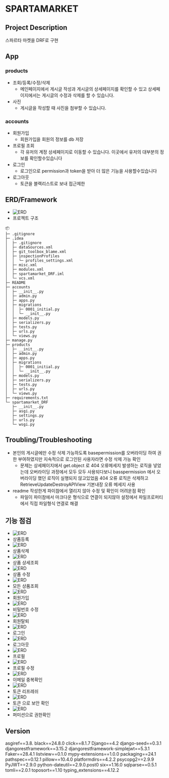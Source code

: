 # SPARTAMARKET

## Project Description
스파르타 마켓을 DRF로 구현

## App
### products
- 조회/등록/수정/삭제
    - 메인페이지에서 게시글 작성과 게시글의 상세페이지를 확인할 수 있고 상세페이지에서는 게시글의 수정과 삭제를 할 수 있습니다.
- 사진
    - 게시글을 작성할 때 사진을 첨부할 수 있습니다.
### accounts
- 회원가입
    - 회원가입을 회원의 정보를 db 저장
- 프로필 조회
    - 각 유저의 계정 상세페이지로 이동할 수 있습니다. 이곳에서 유저의 대부분의 정보를 확인할수있습니다
- 로그인
    - 로그인으로 permission과 token을 받아 더 많은 기능을 사용할수있습니다
- 로그아웃
  - 토큰을 블랙리스트로 보내 접근제한 

## ERD/Framework
- ![ERD](static/image/db.png)
- 프로젝트 구조
```
📦
├─ .gitignore
├─ .idea
│  ├─ .gitignore
│  ├─ dataSources.xml
│  ├─ git_toolbox_blame.xml
│  ├─ inspectionProfiles
│  │  └─ profiles_settings.xml
│  ├─ misc.xml
│  ├─ modules.xml
│  ├─ spartamarket_DRF.iml
│  └─ vcs.xml
├─ README
├─ accounts
│  ├─ __init__.py
│  ├─ admin.py
│  ├─ apps.py
│  ├─ migrations
│  │  ├─ 0001_initial.py
│  │  └─ __init__.py
│  ├─ models.py
│  ├─ serializers.py
│  ├─ tests.py
│  ├─ urls.py
│  └─ views.py
├─ manage.py
├─ products
│  ├─ __init__.py
│  ├─ admin.py
│  ├─ apps.py
│  ├─ migrations
│  │  ├─ 0001_initial.py
│  │  └─ __init__.py
│  ├─ models.py
│  ├─ serializers.py
│  ├─ tests.py
│  ├─ urls.py
│  └─ views.py
├─ requirements.txt
└─ spartamarket_DRF
   ├─ __init__.py
   ├─ asgi.py
   ├─ settings.py
   ├─ urls.py
   └─ wsgi.py
```


## Troubling/Troubleshooting
- 본인의 게시글에만 수정 삭제 가능하도록 basepermission를 오버라이딩 하여 권한 부여하였지만
지속적으로 로그인된 사용자라면 수정 삭제 가능 확인
    -  문제는 상세페이지에서 get.object 로 404 오류메세지 발생하는 로직을 넣었는데 오버라이딩
과정에서 모두 모두 사용되다보니 basspermission 에서 오버라이딩 했던 로직이 실행되지 않고있었음
404 오류 로직은 삭제하고 RetrieveUpdateDestroyAPIView 기본내장 오류 메세지 사용
- readme 작성한게 파이참에서 열리지 않아 수정 및 확인이 어려운점 확인
    -  파일이 파이참에서 마크다운 형식으로 연결이 되지않아 설정에서 파일프로퍼티에서 직접 파일형식 연결로 해결


## 기능 점검
- ![ERD](static/image/create.png)
- 상품등록
- ![ERD](static/image/delete.png)
- 상품삭제
- ![ERD](static/image/detail.png)
- 상품 상세조회
- ![ERD](static/image/put.png)
- 상품 수정
- ![ERD](static/image/get.png)
- 모든 상품조회
- ![ERD](static/image/signup.png)
- 회원가입
- ![ERD](static/image/password.png)
- 비밀번호 수정
- ![ERD](static/image/accountdelete.png)
- 회원탈퇴
- ![ERD](static/image/login.png)
- 로그인
- ![ERD](static/image/logout.png)
- 로그아웃
- ![ERD](static/image/profile.png)
- 프로필
- ![ERD](static/image/edit.png)
- 프로필 수정
- ![ERD](static/image/email.png)
- 이메일 중복확인
- ![ERD](static/image/refresh.png)
- 토큰 리프레쉬
- ![ERD](static/image/token.png)
- 토큰 으로 보안 확인
- ![ERD](static/image/permission.png)
- 퍼미션으로 권한확인

## Version
asgiref==3.8.
black==24.8.0
click==8.1.7
Django==4.2
django-seed==0.3.1
djangorestframework==3.15.2
djangorestframework-simplejwt==5.3.1
Faker==28.4.1
listview==0.1.0
mypy-extensions==1.0.0
packaging==24.1
pathspec==0.12.1
pillow==10.4.0
platformdirs==4.2.2
psycopg2==2.9.9
PyJWT==2.9.0
python-dateutil==2.9.0.post0
six==1.16.0
sqlparse==0.5.1
tomli==2.0.1
toposort==1.10
typing_extensions==4.12.2
